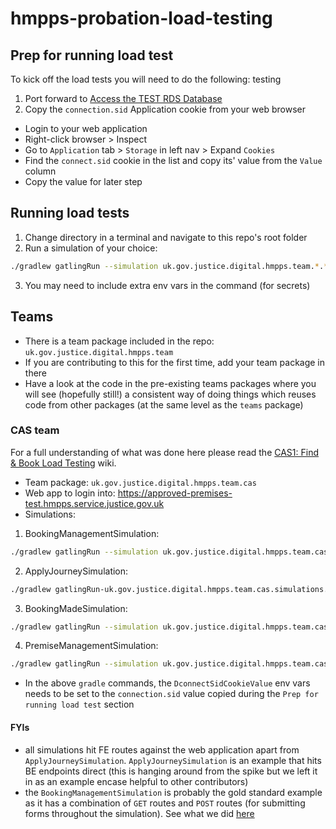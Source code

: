# hmpps-probation-load-testing

## Prep for running load test
To kick off the load tests you will need to do the following: testing

1. Port forward to [Access the TEST RDS Database](https://user-guide.cloud-platform.service.justice.gov.uk/documentation/other-topics/rds-external-access.html#accessing-your-rds-database)
2. Copy the `connection.sid` Application cookie from your web browser 
* Login to your web application
* Right-click browser > Inspect
* Go to `Application` tab > `Storage` in left nav > Expand `Cookies`
* Find the `connect.sid` cookie in the list and copy its' value from the `Value` column
* Copy the value for later step

## Running load tests
1. Change directory in a terminal and navigate to this repo's root folder
2. Run a simulation of your choice:
```bash
./gradlew gatlingRun --simulation uk.gov.justice.digital.hmpps.team.*.*Simulation
```
3. You may need to include extra env vars in the command (for secrets)

## Teams
* There is a team package included in the repo: `uk.gov.justice.digital.hmpps.team`
* If you are contributing to this for the first time, add your team package in there  
* Have a look at the code in the pre-existing teams packages where you will see (hopefully still!) a consistent way of doing things which reuses code from other packages (at the same level as the `teams` package)

### CAS team
For a full understanding of what was done here please read the [CAS1: Find & Book Load Testing](https://dsdmoj.atlassian.net/wiki/spaces/AP/pages/5442600996/CAS1+Find+Book+Load+Testing) wiki.
* Team package: `uk.gov.justice.digital.hmpps.team.cas`
* Web app to login into: https://approved-premises-test.hmpps.service.justice.gov.uk
* Simulations:
1. BookingManagementSimulation:
```bash
./gradlew gatlingRun --simulation uk.gov.justice.digital.hmpps.team.cas.simulations.BookingManagementSimulation -Dprotocol=https -Ddomain=approved-premises-test.hmpps.service.justice.gov.uk -Ddb_port=5432 -Ddb_name=<secret> -Ddb_username=<secret> -Ddb_password=<secret> -DconnectSidCookieValue=<copied_in_prep_section>
```
2. ApplyJourneySimulation:
```bash
./gradlew gatlingRun-uk.gov.justice.digital.hmpps.team.cas.simulations.ApplyJourneySimulation -Dprofile=dev -Dprotocol=https -Ddomain=approved-premises-api-dev.hmpps.service.justice.gov.uk -Ddb_port=5432 -Ddb_name=<secret> -Ddb_username=<secret> -Ddb_password=<secret>. -DauthBaseUrl=https://sign-in-dev.hmpps.service.justice.gov.uk
```
3. BookingMadeSimulation:
```bash
./gradlew gatlingRun --simulation uk.gov.justice.digital.hmpps.team.cas.simulations.BookingMadeSimulation -Dprotocol=https -Ddomain=approved-premises-test.hmpps.service.justice.gov.uk -Ddb_port=5432 -Ddb_name=<secret> -Ddb_username=<secret> -Ddb_password=<secret> -DconnectSidCookieValue=<copied_in_prep_section>
```
4. PremiseManagementSimulation:
```bash
./gradlew gatlingRun --simulation uk.gov.justice.digital.hmpps.team.cas.simulations.PremiseManagementSimulation -Dprotocol=https -Ddomain=approved-premises-test.hmpps.service.justice.gov.uk -Ddb_port=5432 -Ddb_name=<secret> -Ddb_username=<secret> -Ddb_password=<secret> -DconnectSidCookieValue=<copied_in_prep_section>
```
* In the above `gradle` commands, the `DconnectSidCookieValue` env vars needs to be set to the `connection.sid` value copied during the `Prep for running load test` section

#### FYIs
* all simulations hit FE routes against the web application apart from `ApplyJourneySimulation`. `ApplyJourneySimulation` is an example that hits BE endpoints direct (this is hanging around from the spike but we left it in as an example encase helpful to other contributors)
* the `BookingManagementSimulation` is probably the gold standard example as it has a combination of `GET` routes and `POST` routes (for submitting forms throughout the simulation). See what we did [here](https://dsdmoj.atlassian.net/wiki/spaces/AP/pages/5501583503/Booking+Management+Simulation)

